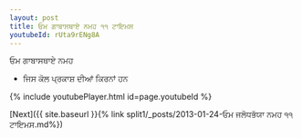 ```yaml
---
layout: post
title: ਓਮ ਗਾਬਾਸਥਾਏ ਨਮਹ ੧੧ ਟਾਇਮਸ
youtubeId: rUta9rENg8A
---
```

 
 
 ਓਮ ਗਾਬਾਸਥਾਏ ਨਮਹ  
 
 -  ਜਿਸ ਕੋਲ ਪ੍ਰਕਾਸ਼ ਦੀਆਂ ਕਿਰਨਾਂ ਹਨ 
 
  
 
  
 
 
 
 
 
 


{% include youtubePlayer.html id=page.youtubeId %}
 
[Next]({{ site.baseurl }}{% link  split1/_posts/2013-01-24-ਓਮ ਜਲੋਧਭੱਯਾ ਨਮਹ ੧੧ ਟਾਇਮਸ.md%})
 
